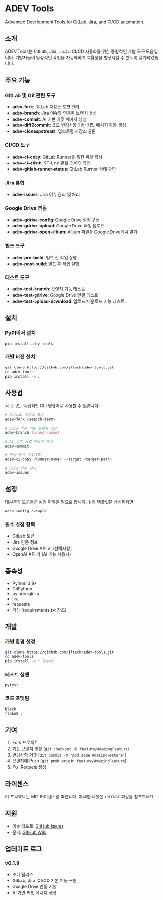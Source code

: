 # ADEV Tools

Advanced Development Tools for GitLab, Jira, and CI/CD automation.

## 소개

ADEV Tools는 GitLab, Jira, 그리고 CI/CD 자동화를 위한 종합적인 개발 도구 모음입니다. 개발자들이 일상적인 작업을 자동화하고 효율성을 향상시킬 수 있도록 설계되었습니다.

## 주요 기능

### GitLab 및 Git 관련 도구
- **adev-fork**: GitLab 저장소 포크 관리
- **adev-branch**: Jira 이슈와 연동된 브랜치 생성
- **adev-commit**: AI 기반 커밋 메시지 생성
- **adev-diff2commit**: 코드 변경사항 기반 커밋 메시지 자동 생성
- **adev-cloneupstream**: 업스트림 저장소 클론

### CI/CD 도구
- **adev-ci-copy**: GitLab Runner를 통한 파일 복사
- **adev-ci-stlink**: ST-Link 관련 CI/CD 작업
- **adev-gitlab-runner-status**: GitLab Runner 상태 확인

### Jira 통합
- **adev-issues**: Jira 이슈 관리 및 처리

### Google Drive 연동
- **adev-gdrive-config**: Google Drive 설정 구성
- **adev-gdrive-upload**: Google Drive 파일 업로드
- **adev-gdrive-open-altium**: Altium 파일을 Google Drive에서 열기

### 빌드 도구
- **adev-pre-build**: 빌드 전 작업 실행
- **adev-post-build**: 빌드 후 작업 실행

### 테스트 도구
- **adev-test-branch**: 브랜치 기능 테스트
- **adev-test-gdrive**: Google Drive 연결 테스트
- **adev-test-upload-download**: 업로드/다운로드 기능 테스트

## 설치

### PyPI에서 설치
```bash
pip install adev-tools
```

### 개발 버전 설치
```bash
git clone https://github.com/jltech/adev-tools.git
cd adev-tools
pip install -e .
```

## 사용법

각 도구는 독립적인 CLI 명령어로 사용할 수 있습니다:

```bash
# GitLab 저장소 포크
adev-fork <search-term>

# Jira 이슈 기반 브랜치 생성
adev-branch [branch-name]

# AI 기반 커밋 메시지 생성
adev-commit

# 파일 복사 (CI/CD)
adev-ci-copy <runner-name> --target <target-path>

# Jira 이슈 관리
adev-issues
```

## 설정

대부분의 도구들은 설정 파일을 필요로 합니다. 설정 템플릿을 생성하려면:

```bash
adev-config-example
```

### 필수 설정 항목
- GitLab 토큰
- Jira 인증 정보
- Google Drive API 키 (선택사항)
- OpenAI API 키 (AI 기능 사용시)

## 종속성

- Python 3.8+
- GitPython
- python-gitlab
- jira
- requests
- 기타 (requirements.txt 참조)

## 개발

### 개발 환경 설정
```bash
git clone https://github.com/jltech/adev-tools.git
cd adev-tools
pip install -e ".[dev]"
```

### 테스트 실행
```bash
pytest
```

### 코드 포맷팅
```bash
black .
flake8 .
```

## 기여

1. Fork 프로젝트
2. 기능 브랜치 생성 (`git checkout -b feature/AmazingFeature`)
3. 변경사항 커밋 (`git commit -m 'Add some AmazingFeature'`)
4. 브랜치에 Push (`git push origin feature/AmazingFeature`)
5. Pull Request 생성

## 라이센스

이 프로젝트는 MIT 라이센스를 따릅니다. 자세한 내용은 `LICENSE` 파일을 참조하세요.

## 지원

- 이슈 리포트: [GitHub Issues](https://github.com/jltech/adev-tools/issues)
- 문서: [GitHub Wiki](https://github.com/jltech/adev-tools/wiki)

## 업데이트 로그

### v0.1.0
- 초기 릴리스
- GitLab, Jira, CI/CD 기본 기능 구현
- Google Drive 연동 기능
- AI 기반 커밋 메시지 생성